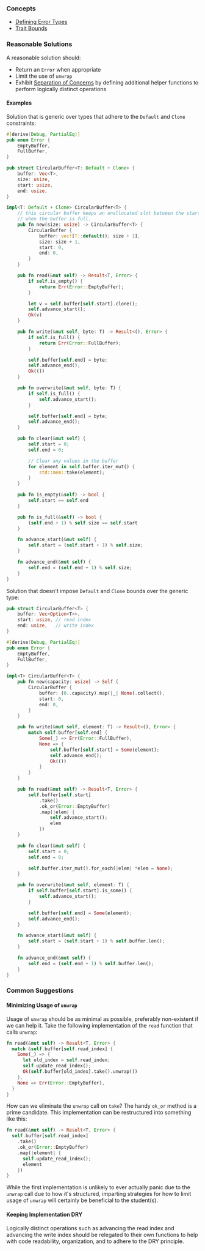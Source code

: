 ### Concepts

- [Defining Error Types](https://doc.rust-lang.org/rust-by-example/error/multiple_error_types/define_error_type.html)
- [Trait Bounds](https://doc.rust-lang.org/rust-by-example/generics/bounds.html)

### Reasonable Solutions

A reasonable solution should:

- Return an `Error` when appropriate
- Limit the use of `unwrap`
- Exhibit [Separation of Concerns](https://en.wikipedia.org/wiki/Separation_of_concerns) by defining additional helper functions to perform logically distinct operations

#### Examples

Solution that is generic over types that adhere to the `Default` and `Clone` constraints:

```rust
#[derive(Debug, PartialEq)]
pub enum Error {
    EmptyBuffer,
    FullBuffer,
}

pub struct CircularBuffer<T: Default + Clone> {
    buffer: Vec<T>,
    size: usize,
    start: usize,
    end: usize,
}

impl<T: Default + Clone> CircularBuffer<T> {
    // this circular buffer keeps an unallocated slot between the start and the end
    // when the buffer is full.
    pub fn new(size: usize) -> CircularBuffer<T> {
        CircularBuffer {
            buffer: vec![T::default(); size + 1],
            size: size + 1,
            start: 0,
            end: 0,
        }
    }

    pub fn read(&mut self) -> Result<T, Error> {
        if self.is_empty() {
            return Err(Error::EmptyBuffer);
        }

        let v = self.buffer[self.start].clone();
        self.advance_start();
        Ok(v)
    }

    pub fn write(&mut self, byte: T) -> Result<(), Error> {
        if self.is_full() {
            return Err(Error::FullBuffer);
        }

        self.buffer[self.end] = byte;
        self.advance_end();
        Ok(())
    }

    pub fn overwrite(&mut self, byte: T) {
        if self.is_full() {
            self.advance_start();
        }

        self.buffer[self.end] = byte;
        self.advance_end();
    }

    pub fn clear(&mut self) {
        self.start = 0;
        self.end = 0;

        // Clear any values in the buffer
        for element in self.buffer.iter_mut() {
            std::mem::take(element);
        }
    }

    pub fn is_empty(&self) -> bool {
        self.start == self.end
    }

    pub fn is_full(&self) -> bool {
        (self.end + 1) % self.size == self.start
    }

    fn advance_start(&mut self) {
        self.start = (self.start + 1) % self.size;
    }

    fn advance_end(&mut self) {
        self.end = (self.end + 1) % self.size;
    }
}
```

Solution that doesn't impose `Default` and `Clone` bounds over the generic type:

```rust
pub struct CircularBuffer<T> {
    buffer: Vec<Option<T>>,
    start: usize, // read index
    end: usize,   // write index
}

#[derive(Debug, PartialEq)]
pub enum Error {
    EmptyBuffer,
    FullBuffer,
}

impl<T> CircularBuffer<T> {
    pub fn new(capacity: usize) -> Self {
        CircularBuffer {
            buffer: (0..capacity).map(|_| None).collect(),
            start: 0,
            end: 0,
        }
    }

    pub fn write(&mut self, element: T) -> Result<(), Error> {
        match self.buffer[self.end] {
            Some(_) => Err(Error::FullBuffer),
            None => {
                self.buffer[self.start] = Some(element);
                self.advance_end();
                Ok(())
            }
        }
    }

    pub fn read(&mut self) -> Result<T, Error> {
        self.buffer[self.start]
            .take()
            .ok_or(Error::EmptyBuffer)
            .map(|elem| {
                self.advance_start();
                elem
            })
    }

    pub fn clear(&mut self) {
        self.start = 0;
        self.end = 0;

        self.buffer.iter_mut().for_each(|elem| *elem = None);
    }

    pub fn overwrite(&mut self, element: T) {
        if self.buffer[self.start].is_some() {
            self.advance_start();
        }

        self.buffer[self.end] = Some(element);
        self.advance_end();
    }

    fn advance_start(&mut self) {
        self.start = (self.start + 1) % self.buffer.len();
    }

    fn advance_end(&mut self) {
        self.end = (self.end + 1) % self.buffer.len();
    }
}

```

### Common Suggestions

#### Minimizing Usage of `unwrap`
Usage of `unwrap` should be as minimal as possible, preferably non-existent if we can help it. Take the following implementation of the `read` function that calls `unwrap`:

```rust
fn read(&mut self) -> Result<T, Error> {
  match &self.buffer[self.read_index] {
    Some(_) => {
      let old_index = self.read_index;
      self.update_read_index();
      Ok(self.buffer[old_index].take().unwrap())
    },
    None => Err(Error::EmptyBuffer),
  }
}
```

How can we eliminate the `unwrap` call on `take`? The handy `ok_or` method is a prime candidate. This implementation can be restructured into something like this:

```rust
fn read(&mut self) -> Result<T, Error> {
  self.buffer[self.read_index]
    .take()
    .ok_or(Error::EmptyBuffer)
    .map(|element| {
      self.update_read_index();
      element
    })
}
```

While the first implementation is unlikely to ever actually panic due to the `unwrap` call due to how it's structured, imparting strategies for how to limit usage of `unwrap` will certainly be beneficial to the student(s). 

#### Keeping Implementation DRY
Logically distinct operations such as advancing the read index and advancing the write index should be relegated to their own functions to help with code readability, organization, and to adhere to the DRY principle. 